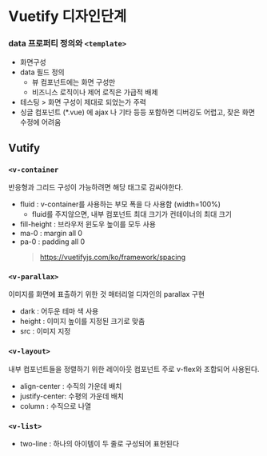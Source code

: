 # Vuetify 디자인단계

### data 프로퍼티 정의와 `<template>`
* 화면구성
* data 필드 정의
	* 뷰 컴포넌트에는 화면 구성만
	* 비즈니스 로직이나 제어 로직은 가급적 배제
* 테스팅 > 화면 구성이 제대로 되었는가 주력
* 싱글 컴포넌트 (*.vue) 에 ajax 나 기타 등등 포함하면 디버깅도 어렵고, 잦은 화면 수정에 어려움

## Vutify 
### `<v-container`
반응형과 그리드 구성이 가능하려면 해당 태그로 감싸야한다.
* fluid : v-container를 사용하는 부모 폭을 다 사용함 (width=100%)
	* fluid를 주지않으면, 내부 컴포넌트 최대 크기가 컨테이너의 최대 크기
* fill-height : 브라우저 윈도우 높이를 모두 사용
* ma-0 : margin all 0
* pa-0 : padding all 0
  > https://vuetifyjs.com/ko/framework/spacing

### `<v-parallax>`
이미지를 화면에 표출하기 위한 것 
매터리얼 디자인의 parallax 구현
* dark : 어두운 테마 색 사용
* height : 이미지 높이를 지정된 크기로 맞춤
* src : 이미지 지정

### `<v-layout>` 
내부 컴포넌트들을 정렬하기 위한 레이아웃 컴포넌트 
주로 v-flex와 조합되어 사용된다.
* align-center : 수직의 가운데 배치 
* justify-center: 수평의 가운데 배치
* column : 수직으로 나열 

### `<v-list>`
* two-line : 하나의 아이템이 두 줄로 구성되어 표현된다
<!--stackedit_data:
eyJoaXN0b3J5IjpbNDUwMjY1MjExXX0=
-->
